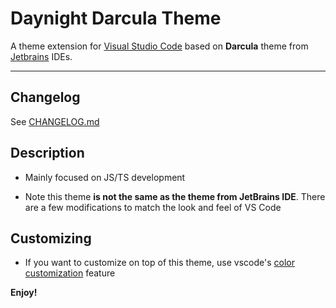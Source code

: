 # Daynight Darcula Theme

A theme extension for [Visual Studio Code](https://code.visualstudio.com) based on **Darcula** theme from [Jetbrains](https://www.jetbrains.com) IDEs.

---

## Changelog

See [CHANGELOG.md]()

## Description

- Mainly focused on JS/TS development

- Note this theme **is not the same as the theme from JetBrains IDE**. There are a few modifications to match the look and feel of VS Code

## Customizing

- If you want to customize on top of this theme, use vscode's [color customization](https://code.visualstudio.com/docs/getstarted/themes#_customizing-a-color-theme) feature


**Enjoy!**
